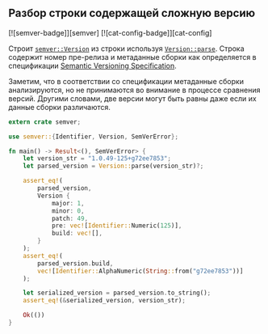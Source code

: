 ## Разбор строки содержащей сложную версию

[![semver-badge]][semver] [![cat-config-badge]][cat-config]

Строит [`semver::Version`](https://docs.rs/semver/*/semver/struct.Version.html) из строки используя [`Version::parse`](https://docs.rs/semver/*/semver/struct.Version.html#method.parse). Строка содержит номер пре-релиза и метаданные сборки как определяется в спецификации [Semantic Versioning Specification].

Заметим, что в соответствии со спецификации метаданные сборки анализируются, но не принимаются во внимание в процессе сравнения версий. Другими словами, две версии могут быть равны даже если их данные сборки различаются.

```rust
extern crate semver;

use semver::{Identifier, Version, SemVerError};

fn main() -> Result<(), SemVerError> {
    let version_str = "1.0.49-125+g72ee7853";
    let parsed_version = Version::parse(version_str)?;

    assert_eq!(
        parsed_version,
        Version {
            major: 1,
            minor: 0,
            patch: 49,
            pre: vec![Identifier::Numeric(125)],
            build: vec![],
        }
    );
    assert_eq!(
        parsed_version.build,
        vec![Identifier::AlphaNumeric(String::from("g72ee7853"))]
    );

    let serialized_version = parsed_version.to_string();
    assert_eq!(&serialized_version, version_str);

    Ok(())
}
```


[Semantic Versioning Specification]: https://docs.rs/semver/*/semver/struct.Version.html
